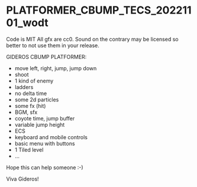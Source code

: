 # PLATFORMER_CBUMP_TECS_20221101_wodt

Code is MIT
All gfx are cc0.
Sound on the contrary may be licensed so better to not use them in your release.

GIDEROS CBUMP PLATFORMER:
- move left, right, jump, jump down
- shoot
- 1 kind of enemy
- ladders
- no delta time
- some 2d particles
- some fx (hit)
- BGM, sfx
- coyote time, jump buffer
- variable jump height
- ECS
- keyboard and mobile controls
- basic menu with buttons
- 1 Tiled level
- ...

Hope this can help someone :-)

Viva Gideros!